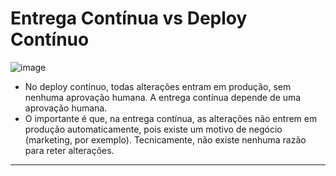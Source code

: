 # Entrega Contínua vs Deploy Contínuo

![image](https://github.com/AndreCoutinhom/devops_and_monitoring_study/assets/91290799/09bb7925-ea06-4c39-8b80-c7808260ba59)

* No deploy contínuo, todas alterações entram em produção, sem nenhuma aprovação humana. A entrega contínua depende de uma aprovação humana.
* O importante é que, na entrega contínua, as alterações não entrem em produção automaticamente, pois existe um motivo de negócio (marketing, por exemplo). Tecnicamente, não existe nenhuma razão para reter alterações.

---
